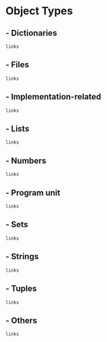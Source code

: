 # Object Types

## - Dictionaries

```
links
```

## - Files

```
links
```

## - Implementation-related

```
links
```

## - Lists

```
links
```


## - Numbers
```
links
```



## - Program unit 

```
links
```


## - Sets

```
links
```

## - Strings

```
links
```


## - Tuples

```
links
```


## - Others

```
links
```